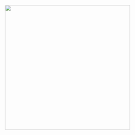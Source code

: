 <div align="center" width="50">
<img src="https://user-images.githubusercontent.com/114590291/204158038-febb6de3-5f03-4c5a-9657-aff6182fa4d1.gif" width="400">
</div>








